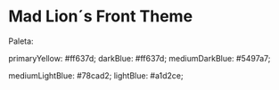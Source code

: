# Mad Lion´s Front Theme

Paleta:

primaryYellow: #ff637d;
darkBlue: #ff637d;
mediumDarkBlue: #5497a7;

mediumLightBlue: #78cad2;
lightBlue: #a1d2ce;

